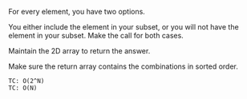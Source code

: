 
For every element, you have two options.

You either include the element in your subset, or you will not have the element in your subset.
Make the call for both cases.

Maintain the 2D array to return the answer.

Make sure the return array contains the combinations in sorted order.

    TC: O(2^N)
    TC: O(N)